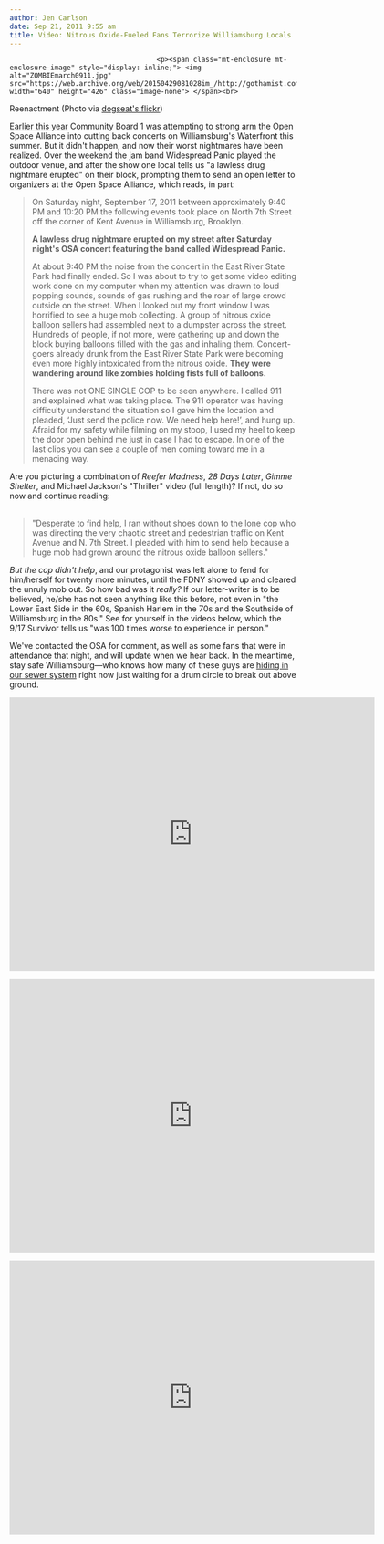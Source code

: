 ```yaml
---
author: Jen Carlson
date: Sep 21, 2011 9:55 am
title: Video: Nitrous Oxide-Fueled Fans Terrorize Williamsburg Locals
---
```


	
										<p><span class="mt-enclosure mt-enclosure-image" style="display: inline;"> <img alt="ZOMBIEmarch0911.jpg" src="https://web.archive.org/web/20150429081028im_/http://gothamist.com/attachments/arts_jen/ZOMBIEmarch0911.jpg" width="640" height="426" class="image-none"> </span><br>
<span class="photo_caption">Reenactment (Photo via <a href="https://web.archive.org/web/20150429081028/http://www.flickr.com/photos/dogseat/4660588466/">dogseat&apos;s flickr</a>)</span></p>

<p><a href="https://web.archive.org/web/20150429081028/http://gothamist.com/2011/05/04/local_curmudgeons_demand_fewer_will.php">Earlier this year</a> Community Board 1 was attempting to strong arm the Open Space Alliance into cutting back concerts on Williamsburg&apos;s Waterfront this summer. But it didn&apos;t happen, and now their worst nightmares have been realized. Over the weekend the jam band Widespread Panic played the outdoor venue, and after the show one local tells us &quot;a lawless drug nightmare erupted&quot; on their block, prompting them to send an open letter to organizers at the Open Space Alliance, which reads, in part:</p>

<blockquote>On Saturday night, September 17, 2011 between approximately 9:40 PM and 10:20 PM the following events took place on North 7th Street off the corner of Kent Avenue in Williamsburg, Brooklyn. 

<p><strong>A lawless drug nightmare erupted on my street after Saturday night&apos;s OSA concert featuring the band called Widespread Panic.</strong></p>

<p>At about 9:40 PM the noise from the concert in the East River State Park had finally ended.  So I was about to try to get some video editing work done on my computer when my attention was drawn to loud popping sounds, sounds of gas rushing and the roar of large crowd outside on the street.  When I looked out my front window I was horrified to see a huge mob collecting.  A group of nitrous oxide balloon sellers had assembled next to a dumpster across the street.  Hundreds of people, if not more, were gathering up and down the block buying balloons filled with the gas and inhaling them.  Concert-goers already drunk from the East River State Park were becoming even more highly intoxicated from the nitrous oxide.  <strong>They were wandering around like zombies holding fists full of balloons.</strong> </p>

<p>There was not ONE SINGLE COP to be seen anywhere.  I called 911 and explained what was taking place.  The 911 operator was having difficulty understand the situation so I gave him the location and pleaded, &#x2018;Just send the police now.  We need help here!&#x2019;, and hung up. Afraid for my safety while filming on my stoop, I used my heel to keep the door open behind me just in case I had to escape.  In one of the last clips you can see a couple of men coming toward me in a menacing way.</p></blockquote><p></p>

<p>Are you picturing a combination of <em>Reefer Madness</em>, <em>28 Days Later</em>, <em>Gimme Shelter</em>, and Michael Jackson&apos;s &quot;Thriller&quot; video (full length)? If not, do so now and continue reading:<br>
 <br>
</p><blockquote>&quot;Desperate to find help, I ran without shoes down to the lone cop who was directing the very chaotic street and pedestrian traffic on Kent Avenue and N. 7th Street.  I pleaded with him to send help because a huge mob had grown around the nitrous oxide balloon sellers.&quot;</blockquote><p></p>

<p><em>But the cop didn&apos;t help</em>, and our protagonist was left alone to fend for him/herself for twenty more minutes, until the FDNY showed up and cleared the unruly mob out. So how bad was it <em>really?</em> If our letter-writer is to be believed, he/she has not seen anything like this before, not even in &quot;the Lower East Side in the 60s, Spanish Harlem in the 70s and the Southside of Williamsburg in the 80s.&quot; See for yourself in the videos below, which the 9/17 Survivor tells us &quot;was 100 times worse to experience in person.&quot;</p>

<p>We&apos;ve contacted the OSA for comment, as well as some fans that were in attendance that night, and will update when we hear back. In the meantime, stay safe Williamsburg&#x2014;who knows how many of these guys are <a href="https://web.archive.org/web/20150429081028/http://gothamist.com/2010/07/16/phish_fan_crawls_through_sewars_for.php">hiding in our sewer system</a> right now just waiting for a drum circle to break out above ground.</p>

<p><iframe width="640" height="480" src="https://web.archive.org/web/20150429081028if_/http://www.youtube.com/embed/mNnXGKl0oXs" frameborder="0" allowfullscreen></iframe></p>

<p><iframe width="640" height="480" src="https://web.archive.org/web/20150429081028if_/http://www.youtube.com/embed/sXJd-5nSjP4" frameborder="0" allowfullscreen></iframe></p>

<p><iframe width="640" height="480" src="https://web.archive.org/web/20150429081028if_/http://www.youtube.com/embed/aRvX3hYtBMU" frameborder="0" allowfullscreen></iframe></p>					
										
									
				